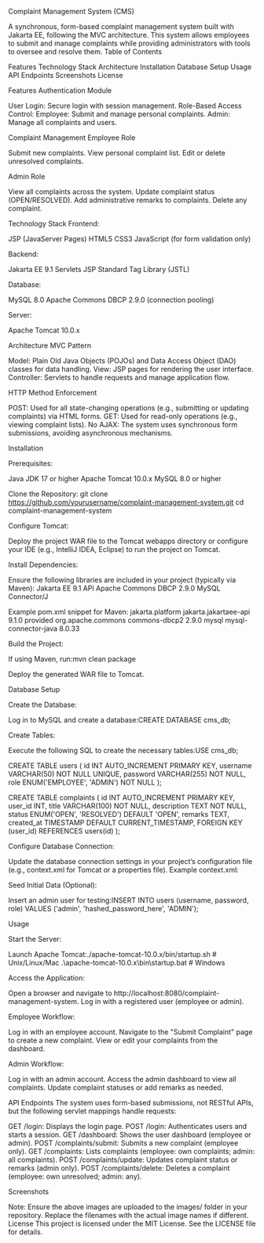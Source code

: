 Complaint Management System (CMS)

A synchronous, form-based complaint management system built with Jakarta EE, following the MVC architecture. This system allows employees to submit and manage complaints while providing administrators with tools to oversee and resolve them.
Table of Contents

Features
Technology Stack
Architecture
Installation
Database Setup
Usage
API Endpoints
Screenshots
License

Features
Authentication Module

User Login: Secure login with session management.
Role-Based Access Control:
Employee: Submit and manage personal complaints.
Admin: Manage all complaints and users.



Complaint Management
Employee Role

Submit new complaints.
View personal complaint list.
Edit or delete unresolved complaints.

Admin Role

View all complaints across the system.
Update complaint status (OPEN/RESOLVED).
Add administrative remarks to complaints.
Delete any complaint.

Technology Stack
Frontend:

JSP (JavaServer Pages)
HTML5
CSS3
JavaScript (for form validation only)

Backend:

Jakarta EE 9.1
Servlets
JSP Standard Tag Library (JSTL)

Database:

MySQL 8.0
Apache Commons DBCP 2.9.0 (connection pooling)

Server:

Apache Tomcat 10.0.x

Architecture
MVC Pattern

Model: Plain Old Java Objects (POJOs) and Data Access Object (DAO) classes for data handling.
View: JSP pages for rendering the user interface.
Controller: Servlets to handle requests and manage application flow.

HTTP Method Enforcement

POST: Used for all state-changing operations (e.g., submitting or updating complaints) via HTML forms.
GET: Used for read-only operations (e.g., viewing complaint lists).
No AJAX: The system uses synchronous form submissions, avoiding asynchronous mechanisms.

Installation

Prerequisites:

Java JDK 17 or higher
Apache Tomcat 10.0.x
MySQL 8.0 or higher


Clone the Repository:
git clone https://github.com/yourusername/complaint-management-system.git
cd complaint-management-system


Configure Tomcat:

Deploy the project WAR file to the Tomcat webapps directory or configure your IDE (e.g., IntelliJ IDEA, Eclipse) to run the project on Tomcat.


Install Dependencies:

Ensure the following libraries are included in your project (typically via Maven):
Jakarta EE 9.1 API
Apache Commons DBCP 2.9.0
MySQL Connector/J



Example pom.xml snippet for Maven:
<dependencies>
    <dependency>
        <groupId>jakarta.platform</groupId>
        <artifactId>jakarta.jakartaee-api</artifactId>
        <version>9.1.0</version>
        <scope>provided</scope>
    </dependency>
    <dependency>
        <groupId>org.apache.commons</groupId>
        <artifactId>commons-dbcp2</artifactId>
        <version>2.9.0</version>
    </dependency>
    <dependency>
        <groupId>mysql</groupId>
        <artifactId>mysql-connector-java</artifactId>
        <version>8.0.33</version>
    </dependency>
</dependencies>


Build the Project:

If using Maven, run:mvn clean package


Deploy the generated WAR file to Tomcat.



Database Setup

Create the Database:

Log in to MySQL and create a database:CREATE DATABASE cms_db;




Create Tables:

Execute the following SQL to create the necessary tables:USE cms_db;

CREATE TABLE users (
    id INT AUTO_INCREMENT PRIMARY KEY,
    username VARCHAR(50) NOT NULL UNIQUE,
    password VARCHAR(255) NOT NULL,
    role ENUM('EMPLOYEE', 'ADMIN') NOT NULL
);

CREATE TABLE complaints (
    id INT AUTO_INCREMENT PRIMARY KEY,
    user_id INT,
    title VARCHAR(100) NOT NULL,
    description TEXT NOT NULL,
    status ENUM('OPEN', 'RESOLVED') DEFAULT 'OPEN',
    remarks TEXT,
    created_at TIMESTAMP DEFAULT CURRENT_TIMESTAMP,
    FOREIGN KEY (user_id) REFERENCES users(id)
);




Configure Database Connection:

Update the database connection settings in your project’s configuration file (e.g., context.xml for Tomcat or a properties file).
Example context.xml:<Resource name="jdbc/cmsDB" auth="Container"
          type="javax.sql.DataSource"
          maxTotal="100" maxIdle="30" maxWaitMillis="10000"
          username="your_mysql_username" password="your_mysql_password"
          driverClassName="com.mysql.cj.jdbc.Driver"
          url="jdbc:mysql://localhost:3306/cms_db?useSSL=false&serverTimezone=UTC"/>




Seed Initial Data (Optional):

Insert an admin user for testing:INSERT INTO users (username, password, role) VALUES ('admin', 'hashed_password_here', 'ADMIN');





Usage

Start the Server:

Launch Apache Tomcat:./apache-tomcat-10.0.x/bin/startup.sh  # Unix/Linux/Mac
.\apache-tomcat-10.0.x\bin\startup.bat  # Windows




Access the Application:

Open a browser and navigate to http://localhost:8080/complaint-management-system.
Log in with a registered user (employee or admin).


Employee Workflow:

Log in with an employee account.
Navigate to the "Submit Complaint" page to create a new complaint.
View or edit your complaints from the dashboard.


Admin Workflow:

Log in with an admin account.
Access the admin dashboard to view all complaints.
Update complaint statuses or add remarks as needed.



API Endpoints
The system uses form-based submissions, not RESTful APIs, but the following servlet mappings handle requests:

GET /login: Displays the login page.
POST /login: Authenticates users and starts a session.
GET /dashboard: Shows the user dashboard (employee or admin).
POST /complaints/submit: Submits a new complaint (employee only).
GET /complaints: Lists complaints (employee: own complaints; admin: all complaints).
POST /complaints/update: Updates complaint status or remarks (admin only).
POST /complaints/delete: Deletes a complaint (employee: own unresolved; admin: any).

Screenshots

Note: Ensure the above images are uploaded to the images/ folder in your repository. Replace the filenames with the actual image names if different.
License
This project is licensed under the MIT License. See the LICENSE file for details.
